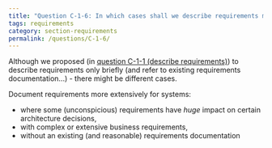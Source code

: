 ```yaml
---
title: "Question C-1-6: In which cases shall we describe requirements more extensively?"
tags: requirements
category: section-requirements
permalink: /questions/C-1-6/
---
```


Although we proposed (in  [question C-1-1 (describe requirements)](/questions/C-1-1))
to describe requirements only briefly (and refer to existing requirements
  documentation...) - there might be different cases.

Document requirements more extensively for systems:

* where some (unconspicious) requirements have _huge_ impact on
certain architecture decisions,
* with complex or extensive business requirements,
* without an existing (and reasonable) requirements documentation
